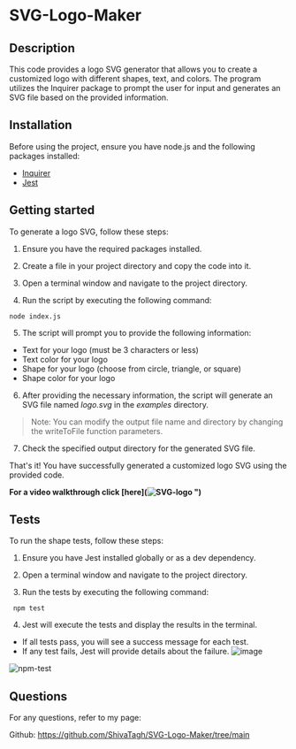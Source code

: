 # SVG-Logo-Maker

## Description

This code provides a logo SVG generator that allows you to create a customized logo with different shapes, text, and colors. The program utilizes the Inquirer package to prompt the user for input and generates an SVG file based on the provided information.

## Installation

Before using the project, ensure you have node.js and the following packages installed:
- [Inquirer](https://www.npmjs.com/package/inquirer "npmjs.com")
- [Jest](https://jestjs.io "jestjs.io")

## Getting started

To generate a logo SVG, follow these steps:

1. Ensure you have the required packages installed.

2. Create a file in your project directory and copy the code into it.

3. Open a terminal window and navigate to the project directory.

4. Run the script by executing the following command:

```
node index.js
```

5. The script will prompt you to provide the following information:

* Text for your logo (must be 3 characters or less)
* Text color for your logo
* Shape for your logo (choose from circle, triangle, or square)
* Shape color for your logo

6. After providing the necessary information, the script will generate an SVG file named *logo.svg* in the *examples* directory.

> Note: You can modify the output file name and directory by changing the writeToFile function parameters.

7. Check the specified output directory for the generated SVG file.

That's it! You have successfully generated a customized logo SVG using the provided code.

**For a video walkthrough click [here](![SVG-logo](https://github.com/ShivaTagh/SVG-Logo-Maker/assets/127795324/af4c6317-2e04-4702-9622-dc9ec89d3a95)
")**


## Tests

To run the shape tests, follow these steps:

1. Ensure you have Jest installed globally or as a dev dependency.

2. Open a terminal window and navigate to the project directory.

3. Run the tests by executing the following command:
```
 npm test
```

4. Jest will execute the tests and display the results in the terminal.
 * If all tests pass, you will see a success message for each test.
 * If any test fails, Jest will provide details about the failure.
![image](https://github.com/ShivaTagh/SVG-Logo-Maker/assets/127795324/3d1a72ed-bddc-4bfb-8e71-be2d227643f7)

![npm-test](https://github.com/ShivaTagh/SVG-Logo-Maker/assets/127795324/36ccad7f-b6e6-4b7a-8217-8c07bf0ff7e0)



## Questions 

For any questions, refer to my page:

Github: https://github.com/ShivaTagh/SVG-Logo-Maker/tree/main
